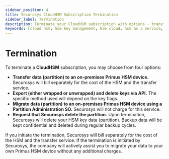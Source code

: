 ```yaml
---
sidebar_position: 4
title: Securosys CloudHSM Subscription Termination
sidebar_label: Termination
description: Terminate your CloudHSM subscription with options - transfer to on-premises HSM, export/delete keys via API, or delete partition data securely.
keywords: [cloud hsm, hsm key management, hsm cloud, hsm as a service, cloud based hsm, hsm digital signature, hsm services, hsm service, what is cloud hsm, hsm signing, hsm pki, hsm encryption, code signing hsm, hsm key, code signing service, hsm code signing, cloud code signing, cloud encryption key management, cloud hardware security module, cloudhsm vs kms, code signing certificate, key management hsm, microsoft encryption key management, hsm aws, document signing services, code signing, hsm providers, code signing as a service, aws cloudhsm documentation, hsm pricing]
---
```


# Termination

To terminate a **CloudHSM** subscription, you may choose from four options:

- **Transfer data (partition) to an on-premises Primus HSM device.** Securosys will bill separately for the cost of the HSM and the transfer service.
- **Export (either wrapped or unwrapped) and delete keys via API.** The specific method used will depend on the key flags.
- **Migrate data (partition) to an on-premises Primus HSM device using a Partition Administration SO.** Securosys will not charge for this service.
- **Request that Securosys delete the partition.** Upon termination, Securosys will delete your HSM key data (partition). Backup data will be kept confidential and deleted during regular backup cycles.

If you initiate the termination, Securosys will bill separately for the cost of the HSM and the transfer service. If the termination is initiated by Securosys, the company will actively assist you to migrate your data to your own Primus HSM device without any additional charges.